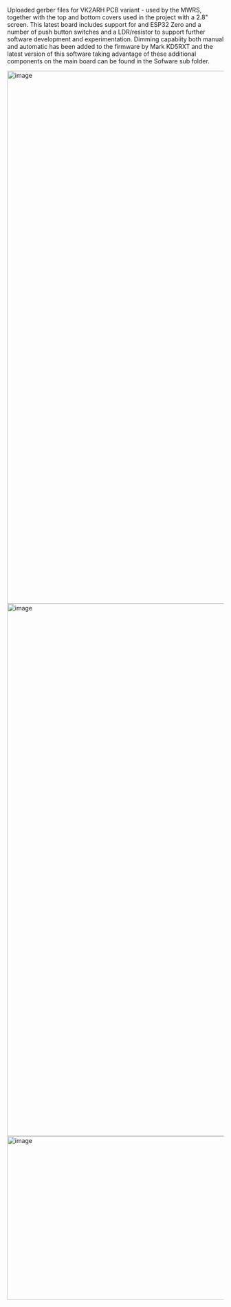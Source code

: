 Uploaded gerber files for VK2ARH PCB variant - used by the MWRS, together with the top and bottom covers used in the project with a 2.8" screen. This latest board includes support for and ESP32 Zero and a number of push button switches and a LDR/resistor to support further software development and experimentation. Dimming capabiity both manual and automatic has been added to the firmware by Mark KD5RXT and the latest version of this software taking advantage of these additional components on the main board can be found in the Sofware sub folder.

<img width="1928" height="1237" alt="image" src="https://github.com/user-attachments/assets/0e83d3a1-262a-404d-a75c-fd4a42a31e75" />


<img width="1928" height="1237" alt="image" src="https://github.com/user-attachments/assets/9701f9f9-d9df-40cb-a35b-00f042b0e359" />

<img width="1167" height="380" alt="image" src="https://github.com/user-attachments/assets/ac8d0fc4-43a6-4c01-aeb0-16621e75547b" />


